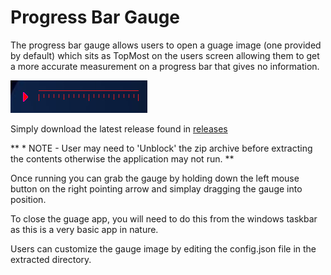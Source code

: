 # Progress Bar Gauge

The progress bar gauge allows users to open a guage image (one provided by default) which sits as TopMost on the users screen allowing them to get a more accurate measurement on a progress bar that gives no information.

![image](./img/Progress%20Bar%20Gauge%20screenshot.png)

Simply download the latest release found in [releases](./releases)

** * NOTE - User may need to 'Unblock' the zip archive before extracting the contents otherwise the application may not run. **

Once running you can grab the gauge by holding down the left mouse button on the right pointing arrow and simplay dragging the gauge into position.

To close the guage app, you will need to do this from the windows taskbar as this is a very basic app in nature.

Users can customize the gauge image by editing the config.json file in the extracted directory.
